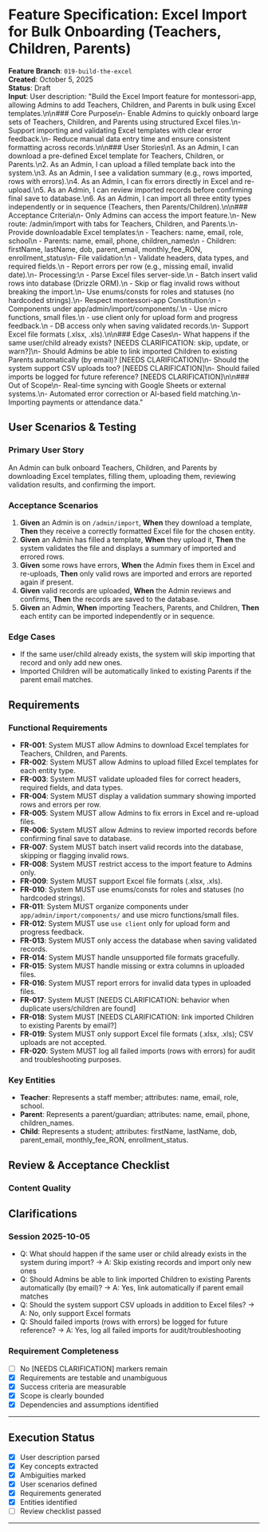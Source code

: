 # Feature Specification: Excel Import for Bulk Onboarding (Teachers, Children, Parents)

**Feature Branch**: `019-build-the-excel`  
**Created**: October 5, 2025  
**Status**: Draft  
**Input**: User description: "Build the Excel Import feature for montessori-app, allowing Admins to add Teachers, Children, and Parents in bulk using Excel templates.\n\n### Core Purpose\n- Enable Admins to quickly onboard large sets of Teachers, Children, and Parents using structured Excel files.\n- Support importing and validating Excel templates with clear error feedback.\n- Reduce manual data entry time and ensure consistent formatting across records.\n\n### User Stories\n1. As an Admin, I can download a pre-defined Excel template for Teachers, Children, or Parents.\n2. As an Admin, I can upload a filled template back into the system.\n3. As an Admin, I see a validation summary (e.g., rows imported, rows with errors).\n4. As an Admin, I can fix errors directly in Excel and re-upload.\n5. As an Admin, I can review imported records before confirming final save to database.\n6. As an Admin, I can import all three entity types independently or in sequence (Teachers, then Parents/Children).\n\n### Acceptance Criteria\n- Only Admins can access the import feature.\n- New route: /admin/import with tabs for Teachers, Children, and Parents.\n- Provide downloadable Excel templates:\n  - Teachers: name, email, role, school\n  - Parents: name, email, phone, children_names\n  - Children: firstName, lastName, dob, parent_email, monthly_fee_RON, enrollment_status\n- File validation:\n  - Validate headers, data types, and required fields.\n  - Report errors per row (e.g., missing email, invalid date).\n- Processing:\n  - Parse Excel files server-side.\n  - Batch insert valid rows into database (Drizzle ORM).\n  - Skip or flag invalid rows without breaking the import.\n- Use enums/consts for roles and statuses (no hardcoded strings).\n- Respect montessori-app Constitution:\n  - Components under app/admin/import/components/.\n  - Use micro functions, small files.\n  - use client only for upload form and progress feedback.\n  - DB access only when saving validated records.\n- Support Excel file formats (.xlsx, .xls).\n\n### Edge Cases\n- What happens if the same user/child already exists? [NEEDS CLARIFICATION: skip, update, or warn?]\n- Should Admins be able to link imported Children to existing Parents automatically (by email)? [NEEDS CLARIFICATION]\n- Should the system support CSV uploads too? [NEEDS CLARIFICATION]\n- Should failed imports be logged for future reference? [NEEDS CLARIFICATION]\n\n### Out of Scope\n- Real-time syncing with Google Sheets or external systems.\n- Automated error correction or AI-based field matching.\n- Importing payments or attendance data."

## User Scenarios & Testing

### Primary User Story
An Admin can bulk onboard Teachers, Children, and Parents by downloading Excel templates, filling them, uploading them, reviewing validation results, and confirming the import.

### Acceptance Scenarios
1. **Given** an Admin is on `/admin/import`, **When** they download a template, **Then** they receive a correctly formatted Excel file for the chosen entity.
2. **Given** an Admin has filled a template, **When** they upload it, **Then** the system validates the file and displays a summary of imported and errored rows.
3. **Given** some rows have errors, **When** the Admin fixes them in Excel and re-uploads, **Then** only valid rows are imported and errors are reported again if present.
4. **Given** valid records are uploaded, **When** the Admin reviews and confirms, **Then** the records are saved to the database.
5. **Given** an Admin, **When** importing Teachers, Parents, and Children, **Then** each entity can be imported independently or in sequence.

### Edge Cases

 - If the same user/child already exists, the system will skip importing that record and only add new ones.
 - Imported Children will be automatically linked to existing Parents if the parent email matches.

## Requirements

### Functional Requirements
- **FR-001**: System MUST allow Admins to download Excel templates for Teachers, Children, and Parents.
- **FR-002**: System MUST allow Admins to upload filled Excel templates for each entity type.
- **FR-003**: System MUST validate uploaded files for correct headers, required fields, and data types.
- **FR-004**: System MUST display a validation summary showing imported rows and errors per row.
- **FR-005**: System MUST allow Admins to fix errors in Excel and re-upload files.
- **FR-006**: System MUST allow Admins to review imported records before confirming final save to database.
- **FR-007**: System MUST batch insert valid records into the database, skipping or flagging invalid rows.
- **FR-008**: System MUST restrict access to the import feature to Admins only.
- **FR-009**: System MUST support Excel file formats (.xlsx, .xls).
- **FR-010**: System MUST use enums/consts for roles and statuses (no hardcoded strings).
- **FR-011**: System MUST organize components under `app/admin/import/components/` and use micro functions/small files.
- **FR-012**: System MUST use `use client` only for upload form and progress feedback.
- **FR-013**: System MUST only access the database when saving validated records.
- **FR-014**: System MUST handle unsupported file formats gracefully.
- **FR-015**: System MUST handle missing or extra columns in uploaded files.
- **FR-016**: System MUST report errors for invalid data types in uploaded files.
- **FR-017**: System MUST [NEEDS CLARIFICATION: behavior when duplicate users/children are found]
- **FR-018**: System MUST [NEEDS CLARIFICATION: link imported Children to existing Parents by email?]
- **FR-019**: System MUST only support Excel file formats (.xlsx, .xls); CSV uploads are not accepted.
- **FR-020**: System MUST log all failed imports (rows with errors) for audit and troubleshooting purposes.

### Key Entities
- **Teacher**: Represents a staff member; attributes: name, email, role, school.
- **Parent**: Represents a parent/guardian; attributes: name, email, phone, children_names.
- **Child**: Represents a student; attributes: firstName, lastName, dob, parent_email, monthly_fee_RON, enrollment_status.


## Review & Acceptance Checklist

### Content Quality

## Clarifications
### Session 2025-10-05
- Q: What should happen if the same user or child already exists in the system during import? → A: Skip existing records and import only new ones
- Q: Should Admins be able to link imported Children to existing Parents automatically (by email)? → A: Yes, link automatically if parent email matches
- Q: Should the system support CSV uploads in addition to Excel files? → A: No, only support Excel formats
- Q: Should failed imports (rows with errors) be logged for future reference? → A: Yes, log all failed imports for audit/troubleshooting
### Requirement Completeness
- [ ] No [NEEDS CLARIFICATION] markers remain
- [x] Requirements are testable and unambiguous  
- [x] Success criteria are measurable
- [x] Scope is clearly bounded
- [x] Dependencies and assumptions identified

---

## Execution Status

- [x] User description parsed
- [x] Key concepts extracted
- [x] Ambiguities marked
- [x] User scenarios defined
- [x] Requirements generated
- [x] Entities identified
- [ ] Review checklist passed

---
